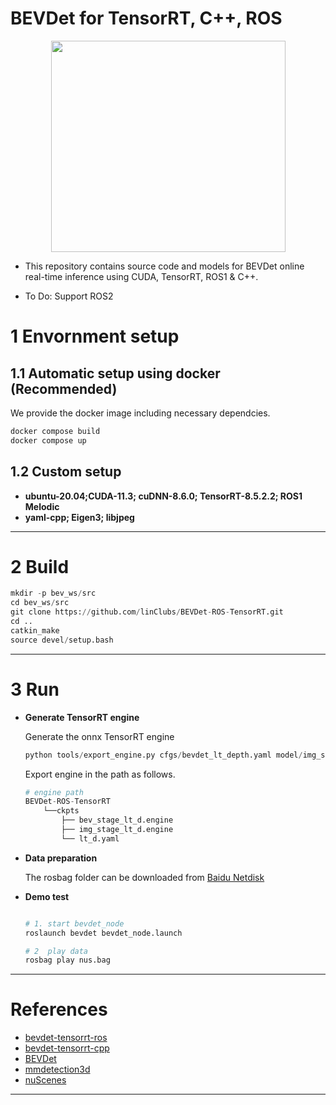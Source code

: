 
# BEVDet for TensorRT, C++, ROS

<p align="center">
  <img src="./doc/1.gif" width="375" height="338" />
</p>


+ This repository contains source code and models for BEVDet online real-time inference using CUDA, TensorRT, ROS1 & C++.

+ To Do: Support ROS2


# 1 Envornment setup

## 1.1 Automatic setup using docker (Recommended)
We provide the docker image including necessary dependcies.
  ~~~python
docker compose build
docker compose up
~~~

## 1.2 Custom setup
- **ubuntu-20.04;CUDA-11.3; cuDNN-8.6.0; TensorRT-8.5.2.2; ROS1 Melodic**
- **yaml-cpp; Eigen3; libjpeg**

---

# 2 Build

~~~python
mkdir -p bev_ws/src
cd bev_ws/src
git clone https://github.com/linClubs/BEVDet-ROS-TensorRT.git
cd ..
catkin_make
source devel/setup.bash
~~~
---

# 3 Run
- **Generate TensorRT engine**

  Generate the onnx TensorRT engine 

  ~~~python
  python tools/export_engine.py cfgs/bevdet_lt_depth.yaml model/img_stage_lt_d.onnx model/bev_stage_lt_d.engine --postfix="_lt_d_fp16" --fp16=True
  ~~~

  Export engine in the path as follows.

  ~~~python
  # engine path
  BEVDet-ROS-TensorRT
      └──ckpts
          ├── bev_stage_lt_d.engine
          ├── img_stage_lt_d.engine
          └── lt_d.yaml
  ~~~

- **Data preparation**

  The rosbag folder can be downloaded from [Baidu Netdisk](https://pan.baidu.com/s/1f3nUnHa_4cd6FsRTV8YhkA?pwd=rjim)

- **Demo test**

  ~~~python

  # 1. start bevdet_node
  roslaunch bevdet bevdet_node.launch

  # 2  play data
  rosbag play nus.bag
  ~~~
---

# References
- [bevdet-tensorrt-ros](https://github.com/linClubs/BEVDet-ROS-TensorRT)
- [bevdet-tensorrt-cpp](https://github.com/LCH1238/bevdet-tensorrt-cpp)
- [BEVDet](https://github.com/HuangJunJie2017/BEVDet)
- [mmdetection3d](https://github.com/open-mmlab/mmdetection3d)
- [nuScenes](https://www.nuscenes.org/)

---
